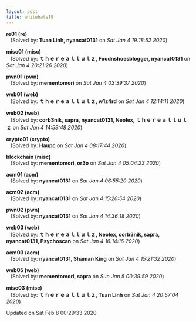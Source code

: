 ```yaml
---
layout: post
title: whitehate19
---
```


<!--break-->

**re01 (re)**  
&nbsp;&nbsp;&nbsp;(Solved by: **Tuan Linh, nyancat0131** on _Sat Jan  4 19:18:52 2020_)  
  
**misc01 (misc)**  
&nbsp;&nbsp;&nbsp;(Solved by: **ｔｈｅｒｅａｌｌｕｌｚ, Foodnshoesblogger, nyancat0131** on _Sat Jan  4 20:21:26 2020_)  
  
**pwn01 (pwn)**  
&nbsp;&nbsp;&nbsp;(Solved by: **mementomori** on _Sat Jan  4 03:39:37 2020_)  
  
**web01 (web)**  
&nbsp;&nbsp;&nbsp;(Solved by: **ｔｈｅｒｅａｌｌｕｌｚ, w1z4rd** on _Sat Jan  4 12:14:11 2020_)  
  
**web02 (web)**  
&nbsp;&nbsp;&nbsp;(Solved by: **corb3nik, sapra, nyancat0131, Neolex, ｔｈｅｒｅａｌｌｕｌｚ** on _Sat Jan  4 14:59:48 2020_)  
  
**crypto01 (crypto)**  
&nbsp;&nbsp;&nbsp;(Solved by: **Haupc** on _Sat Jan  4 08:17:44 2020_)  
  
**blockchain (misc)**  
&nbsp;&nbsp;&nbsp;(Solved by: **mementomori, or3o** on _Sat Jan  4 05:04:23 2020_)  
  
**acm01 (acm)**  
&nbsp;&nbsp;&nbsp;(Solved by: **nyancat0131** on _Sat Jan  4 06:55:20 2020_)  
  
**acm02 (acm)**  
&nbsp;&nbsp;&nbsp;(Solved by: **nyancat0131** on _Sat Jan  4 15:20:54 2020_)  
  
**pwn02 (pwn)**  
&nbsp;&nbsp;&nbsp;(Solved by: **nyancat0131** on _Sat Jan  4 14:36:18 2020_)  
  
**web03 (web)**  
&nbsp;&nbsp;&nbsp;(Solved by: **ｔｈｅｒｅａｌｌｕｌｚ, Neolex, corb3nik, sapra, nyancat0131, Psychoscan** on _Sat Jan  4 16:14:16 2020_)  
  
**acm03 (acm)**  
&nbsp;&nbsp;&nbsp;(Solved by: **nyancat0131, Shaman King** on _Sat Jan  4 15:21:32 2020_)  
  
**web05 (web)**  
&nbsp;&nbsp;&nbsp;(Solved by: **mementomori, sapra** on _Sun Jan  5 00:39:59 2020_)  
  
**misc03 (misc)**  
&nbsp;&nbsp;&nbsp;(Solved by: **ｔｈｅｒｅａｌｌｕｌｚ, Tuan Linh** on _Sat Jan  4 20:57:04 2020_)  
  


Updated on Sat Feb  8 00:29:33 2020
